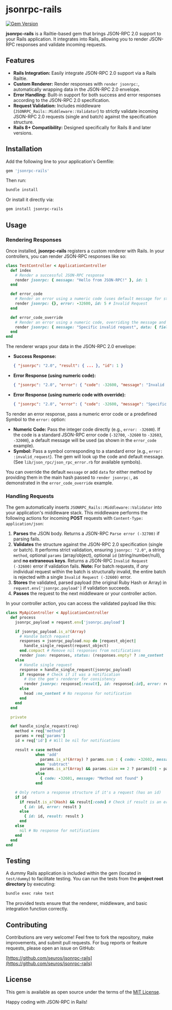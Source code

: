 # jsonrpc-rails

[![Gem Version](https://badge.fury.io/rb/jsonrpc-rails.svg)](https://badge.fury.io/rb/jsonrpc-rails)

**jsonrpc-rails** is a Railtie-based gem that brings JSON-RPC 2.0 support to your Rails application.
It integrates into Rails, allowing you to render JSON-RPC responses and validate incoming requests.

## Features

- **Rails Integration:** Easily integrate JSON-RPC 2.0 support via a Rails Railtie.
- **Custom Renderer:** Render responses with `render jsonrpc:`, automatically wrapping data in the JSON-RPC 2.0 envelope.
- **Error Handling:** Built-in support for both success and error responses according to the JSON-RPC 2.0 specification.
- **Request Validation:** Includes middleware (`JSONRPC_Rails::Middleware::Validator`) to strictly validate incoming JSON-RPC 2.0 requests (single and batch) against the specification structure.
- **Rails 8+ Compatibility:** Designed specifically for Rails 8 and later versions.

## Installation

Add the following line to your application's Gemfile:

```ruby
gem 'jsonrpc-rails'
```

Then run:

```bash
bundle install
```

Or install it directly via:

```bash
gem install jsonrpc-rails
```

## Usage

### Rendering Responses

Once installed, **jsonrpc-rails** registers a custom renderer with Rails. 
In your controllers, you can render JSON-RPC responses like so:

```ruby
class TestController < ApplicationController
  def index
    # Render a successful JSON-RPC response
    render jsonrpc: { message: "Hello from JSON-RPC!" }, id: 1
  end

  def error_code
    # Render an error using a numeric code (uses default message for standard codes)
    render jsonrpc: {}, error: -32600, id: 5 # Invalid Request
  end

  def error_code_override
    # Render an error using a numeric code, overriding the message and adding data
    render jsonrpc: { message: "Specific invalid request", data: { field: "xyz" } }, error: -32600, id: 6
  end
end
```

The renderer wraps your data in the JSON-RPC 2.0 envelope:
- **Success Response:**
  ```json
  { "jsonrpc": "2.0", "result": { ... }, "id": 1 }
  ```
- **Error Response (using numeric code):**
  ```json
  { "jsonrpc": "2.0", "error": { "code": -32600, "message": "Invalid Request" }, "id": 5 }
  ```
- **Error Response (using numeric code with override):**
  ```json
  { "jsonrpc": "2.0", "error": { "code": -32600, "message": "Specific invalid request", "data": { "field": "xyz" } }, "id": 6 }
  ```

To render an error response, pass a numeric error code or a predefined Symbol to the `error:` option:
- **Numeric Code:** Pass the integer code directly (e.g., `error: -32600`). If the code is a standard JSON-RPC error code (`-32700`, `-32600` to `-32603`, `-32000`), a default message will be used (as shown in the `error_code` example).
- **Symbol:** Pass a symbol corresponding to a standard error (e.g., `error: :invalid_request`). The gem will look up the code and default message. (See `lib/json_rpc/json_rpc_error.rb` for available symbols).

You can override the default `message` or add `data` for either method by providing them in the main hash passed to `render jsonrpc:`, as demonstrated in the `error_code_override` example.

### Handling Requests

The gem automatically inserts `JSONRPC_Rails::Middleware::Validator` into your application's middleware stack. This middleware performs the following actions for incoming **POST** requests with `Content-Type: application/json`:

1.  **Parses** the JSON body. Returns a JSON-RPC `Parse error (-32700)` if parsing fails.
2.  **Validates** the structure against the JSON-RPC 2.0 specification (single or batch). It performs strict validation, ensuring `jsonrpc: "2.0"`, a string `method`, optional `params` (array/object), optional `id` (string/number/null), and **no extraneous keys**. Returns a JSON-RPC `Invalid Request (-32600)` error if validation fails. **Note:** For batch requests, if *any* individual request within the batch is structurally invalid, the entire batch is rejected with a single `Invalid Request (-32600)` error.
3.  **Stores** the validated, parsed payload (the original Ruby Hash or Array) in `request.env['jsonrpc.payload']` if validation succeeds.
4.  **Passes** the request to the next middleware or your controller action.

In your controller action, you can access the validated payload like this:

```ruby
class MyApiController < ApplicationController
  def process
    jsonrpc_payload = request.env['jsonrpc.payload']

    if jsonrpc_payload.is_a?(Array)
      # Handle batch request
      responses = jsonrpc_payload.map do |request_object|
        handle_single_request(request_object)
      end.compact # Remove nil responses from notifications
      render json: responses, status: (responses.empty? ? :no_content : :ok)
    else
      # Handle single request
      response = handle_single_request(jsonrpc_payload)
      if response # Check if it was a notification
        # Use the gem's renderer for consistency
        render jsonrpc: response[:result], id: response[:id], error: response.key?(:error) ? response[:error] : nil
      else
        head :no_content # No response for notification
      end
    end
  end

  private

  def handle_single_request(req)
    method = req['method']
    params = req['params']
    id = req['id'] # Will be nil for notifications

    result = case method
             when 'add'
               params.is_a?(Array) ? params.sum : { code: -32602, message: "Invalid params" }
             when 'subtract'
               params.is_a?(Array) && params.size == 2 ? params[0] - params[1] : { code: -32602, message: "Invalid params" }
             else
               { code: -32601, message: "Method not found" }
             end

    # Only return a response structure if it's a request (has an id)
    if id
      if result.is_a?(Hash) && result[:code] # Check if result is an error hash
        { id: id, error: result }
      else
        { id: id, result: result }
      end
    else
      nil # No response for notifications
    end
  end
end
```

## Testing

A dummy Rails application is included within the gem (located in `test/dummy`) to facilitate testing. You can run the tests from the **project root directory** by executing:

```bash
bundle exec rake test
```

The provided tests ensure that the renderer, middleware, and basic integration function correctly.

## Contributing

Contributions are very welcome! Feel free to fork the repository, make improvements, and submit pull requests. For bug reports or feature requests, please open an issue on GitHub:

[https://github.com/seuros/jsonrpc-rails](https://github.com/seuros/jsonrpc-rails)

## License

This gem is available as open source under the terms of the [MIT License](https://opensource.org/licenses/MIT).

Happy coding with JSON-RPC in Rails!
